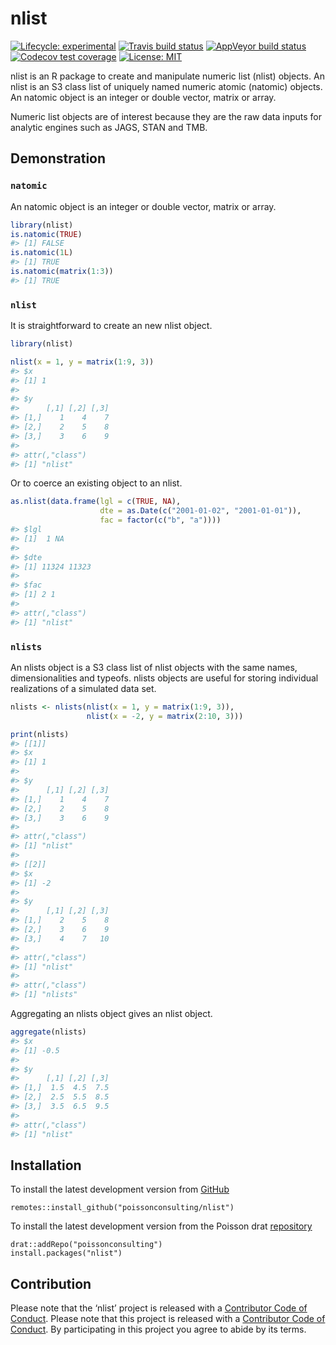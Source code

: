 
<!-- README.md is generated from README.Rmd. Please edit that file -->

# nlist

<!-- badges: start -->

[![Lifecycle:
experimental](https://img.shields.io/badge/lifecycle-experimental-orange.svg)](https://www.tidyverse.com/lifecycle/#experimental)
[![Travis build
status](https://travis-ci.com/poissonconsulting/nlist.svg?branch=master)](https://travis-ci.com/poissonconsulting/nlist)
[![AppVeyor build
status](https://ci.appveyor.com/api/projects/status/github/poissonconsulting/nlist?branch=master&svg=true)](https://ci.appveyor.com/project/poissonconsulting/nlist)
[![Codecov test
coverage](https://codecov.io/gh/poissonconsulting/nlist/branch/master/graph/badge.svg)](https://codecov.io/gh/poissonconsulting/nlist?branch=master)
[![License:
MIT](https://img.shields.io/badge/License-MIT-green.svg)](https://opensource.org/licenses/MIT)
<!-- badges: end -->

nlist is an R package to create and manipulate numeric list (nlist)
objects. An nlist is an S3 class list of uniquely named numeric atomic
(natomic) objects. An natomic object is an integer or double vector,
matrix or array.

Numeric list objects are of interest because they are the raw data
inputs for analytic engines such as JAGS, STAN and TMB.

## Demonstration

### `natomic`

An natomic object is an integer or double vector, matrix or array.

``` r
library(nlist)
is.natomic(TRUE)
#> [1] FALSE
is.natomic(1L)
#> [1] TRUE
is.natomic(matrix(1:3))
#> [1] TRUE
```

### `nlist`

It is straightforward to create an new nlist object.

``` r
library(nlist)

nlist(x = 1, y = matrix(1:9, 3))
#> $x
#> [1] 1
#> 
#> $y
#>      [,1] [,2] [,3]
#> [1,]    1    4    7
#> [2,]    2    5    8
#> [3,]    3    6    9
#> 
#> attr(,"class")
#> [1] "nlist"
```

Or to coerce an existing object to an nlist.

``` r
as.nlist(data.frame(lgl = c(TRUE, NA),
                    dte = as.Date(c("2001-01-02", "2001-01-01")),
                    fac = factor(c("b", "a"))))
#> $lgl
#> [1]  1 NA
#> 
#> $dte
#> [1] 11324 11323
#> 
#> $fac
#> [1] 2 1
#> 
#> attr(,"class")
#> [1] "nlist"
```

### `nlists`

An nlists object is a S3 class list of nlist objects with the same
names, dimensionalities and typeofs. nlists objects are useful for
storing individual realizations of a simulated data set.

``` r
nlists <- nlists(nlist(x = 1, y = matrix(1:9, 3)), 
                 nlist(x = -2, y = matrix(2:10, 3)))

print(nlists)
#> [[1]]
#> $x
#> [1] 1
#> 
#> $y
#>      [,1] [,2] [,3]
#> [1,]    1    4    7
#> [2,]    2    5    8
#> [3,]    3    6    9
#> 
#> attr(,"class")
#> [1] "nlist"
#> 
#> [[2]]
#> $x
#> [1] -2
#> 
#> $y
#>      [,1] [,2] [,3]
#> [1,]    2    5    8
#> [2,]    3    6    9
#> [3,]    4    7   10
#> 
#> attr(,"class")
#> [1] "nlist"
#> 
#> attr(,"class")
#> [1] "nlists"
```

Aggregating an nlists object gives an nlist object.

``` r
aggregate(nlists)
#> $x
#> [1] -0.5
#> 
#> $y
#>      [,1] [,2] [,3]
#> [1,]  1.5  4.5  7.5
#> [2,]  2.5  5.5  8.5
#> [3,]  3.5  6.5  9.5
#> 
#> attr(,"class")
#> [1] "nlist"
```

## Installation

To install the latest development version from
[GitHub](https://github.com/poissonconsulting/nlist)

    remotes::install_github("poissonconsulting/nlist")

To install the latest development version from the Poisson drat
[repository](https://github.com/poissonconsulting/drat)

    drat::addRepo("poissonconsulting")
    install.packages("nlist")

## Contribution

Please note that the ‘nlist’ project is released with a [Contributor
Code of Conduct](CODE_OF_CONDUCT.md). Please note that this project is
released with a [Contributor Code of
Conduct](https://poissonconsulting.github.io/mcmcr/CONDUCT.html). By
participating in this project you agree to abide by its terms.
